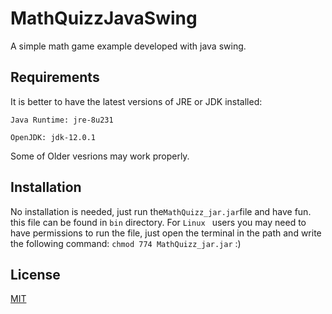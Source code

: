# MathQuizzJavaSwing
A simple math game example developed with java swing.

## Requirements
It is better to have the latest versions of JRE or JDK installed:
```
Java Runtime: jre-8u231
```
```
OpenJDK: jdk-12.0.1
```
Some of Older vesrions may work properly.

## Installation
No installation is needed, just run the```MathQuizz_jar.jar```file and have fun. this file can be found in ```bin``` directory. For ```Linux ``` users you may need to have permissions to run the file, just open the terminal in the path and write the following command:
```chmod 774 MathQuizz_jar.jar```
:)

## License
[MIT](https://choosealicense.com/licenses/mit/)
